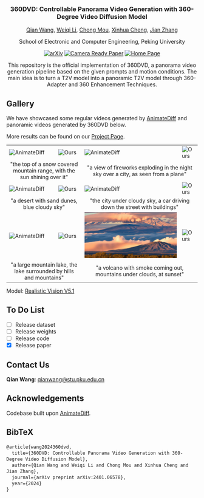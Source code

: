 <div align="center">
<!-- <h1>360DVD</h1> -->
<h3>360DVD: Controllable Panorama Video Generation with 360-Degree Video Diffusion Model</h3>

[Qian Wang](https://akaneqwq.github.io/), [Weiqi Li](https://github.com/lwq20020127/), [Chong Mou](https://github.com/MC-E/), [Xinhua Cheng](https://cxh0519.github.io/), [Jian Zhang](https://jianzhang.tech/)

School of Electronic and Computer Engineering, Peking University

[![arXiv](https://img.shields.io/badge/arXiv-2401.06578-b31b1b.svg)](https://arxiv.org/abs/2401.06578)
[![Camera Ready Paper](https://img.shields.io/badge/Paper-<360DVD>-green.svg)](https://github.com/akaneqwq/360DVD/blob/main/__assets__/360DVD.pdf)
[![Home Page](https://img.shields.io/badge/Project-<Website>-blue.svg)](https://akaneqwq.github.io/360DVD/)
<!-- [![Hugging Face Spaces](https://img.shields.io/badge/%F0%9F%A4%97%20Hugging%20Face-Spaces-yellow)]() -->

This repository is the official implementation of 360DVD, a panorama video generation pipeline based on the given prompts and motion conditions. The main idea is to turn a T2V model into a panoramic T2V model through 360-Adapter and 360 Enhancement Techniques.

</div>

## Gallery

We have showcased some regular videos generated by [AnimateDiff](https://github.com/guoyww/AnimateDiff) and panoramic videos generated by 360DVD below. 

More results can be found on our [Project Page](https://akaneqwq.github.io/360DVD/).

<table>
  <tr>
    <td><img src="__assets__/videos/1.gif" alt="AnimateDiff"></td>
    <td><img src="__assets__/videos/1_1.gif" alt="Ours"></td>
    <td><img src="__assets__/videos/2.gif" alt="AnimateDiff"></td>
    <td><img src="__assets__/videos/2_1.gif" alt="Ours"></td>
  </tr>
  <tr>
    <td colspan="2"><center>"the top of a snow covered mountain range, with the sun shining over it"</center></td>
    <td colspan="2"><center>"a view of fireworks exploding in the night sky over a city, as seen from a plane"</center></td>
  </tr>
  <tr>
    <td><img src="__assets__/videos/3.gif" alt="AnimateDiff"></td>
    <td><img src="__assets__/videos/3_1.gif" alt="Ours"></td>
    <td><img src="__assets__/videos/4.gif" alt="AnimateDiff"></td>
    <td><img src="__assets__/videos/4_1.gif" alt="Ours"></td>
  </tr>
  <tr>
    <td colspan="2"><center>"a desert with sand dunes, blue cloudy sky"</center></td>
    <td colspan="2"><center>"the city under cloudy sky, a car driving down the street with buildings"</center></td>
  </tr>
  <tr>
    <td><img src="__assets__/videos/5.gif" alt="AnimateDiff"></td>
    <td><img src="__assets__/videos/5_1.gif" alt="Ours"></td>
    <td><img src="__assets__/videos/6.gif" alt="AnimateDiff"></td>
    <td><img src="__assets__/videos/6_1.gif" alt="Ours"></td>
  </tr>
  <tr>
    <td colspan="2"><center>"a large mountain lake, the lake surrounded by hills and mountains"</center></td>
    <td colspan="2"><center>"a volcano with smoke coming out, mountains under clouds, at sunset"</center></td>
  </tr>
</table>

Model: [Realistic Vision V5.1](https://civitai.com/models/4201/realistic-vision-v20)

## To Do List
- [ ] Release dataset
- [ ] Release weights
- [ ] Release code
- [x] Release paper

## Contact Us
**Qian Wang**: [qianwang@stu.pku.edu.cn](mailto:qianwang@stu.pku.edu.cn)

## Acknowledgements
Codebase built upon [AnimateDiff](https://github.com/guoyww/AnimateDiff).

## BibTeX
```
@article{wang2024360dvd,
  title={360DVD: Controllable Panorama Video Generation with 360-Degree Video Diffusion Model},
  author={Qian Wang and Weiqi Li and Chong Mou and Xinhua Cheng and Jian Zhang},
  journal={arXiv preprint arXiv:2401.06578},
  year={2024}
}
```
